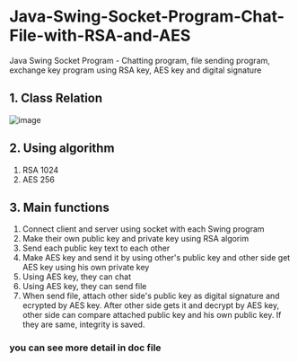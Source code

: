 # Java-Swing-Socket-Program-Chat-File-with-RSA-and-AES

Java Swing Socket Program - Chatting program, file sending program, exchange key program using RSA key, AES key and digital signature

## 1.	Class Relation

![image](https://user-images.githubusercontent.com/71916223/162585231-e64aab0c-6b32-4671-a85e-d72011e8e6b1.png)

## 2. Using algorithm 
1. RSA 1024
2. AES 256

## 3. Main functions
1. Connect client and server using socket with each Swing program
2. Make their own public key and private key using RSA algorim
3. Send each public key text to each other 
4. Make AES key and send it by using other's public key and other side get AES key using his own private key
5. Using AES key, they can chat
6. Using AES key, they can send file
7. When send file, attach other side's public key as digital signature and ecrypted by AES key. After other side gets it and decrypt by AES key, other side can compare attached public key and his own public key. If they are same, integrity is saved.

### you can see more detail in doc file
